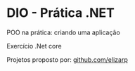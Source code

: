 # DIO - Prática .NET

POO na prática: criando uma aplicação

Exercício .Net core


Projetos proposto por:  [github.com/elizarp](https://github.com/elizarp)
